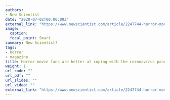 ```yaml
---
authors:
- New Scientist
date: "2020-07-02T00:00:00Z"
external_link: "https://www.newscientist.com/article/2247744-horror-movie-fans-are-better-at-coping-with-the-coronavirus-pandemic/#ixzz6cOTPsJ6W"
image:
  caption:
  focal_point: Smart
summary: New Scientist?
tags:
- horror
- magazine
title: Horror movie fans are better at coping with the coronavirus pandemic
weight: 1
url_code: ""
url_pdf: ""
url_slides: ""
url_video: ""
external_link: "https://www.newscientist.com/article/2247744-horror-movie-fans-are-better-at-coping-with-the-coronavirus-pandemic/#ixzz6cOTPsJ6W"
---
```

